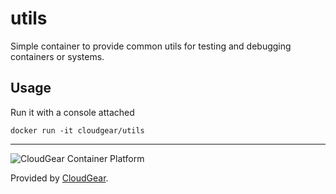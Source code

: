 # utils

Simple container to provide common utils for testing and debugging containers or systems.

## Usage

Run it with a console attached

    docker run -it cloudgear/utils


----

![CloudGear Container Platform](https://www.cloudgear.net/img/logo-white.png)

Provided by [CloudGear](https://www.cloudgear.net).
